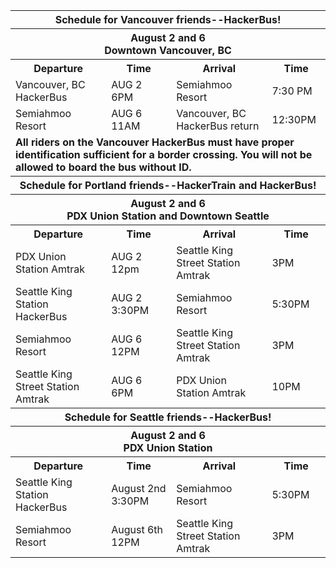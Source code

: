 <table class="table table-striped table-bordered table-condensed">
  <tr>
    <th colspan="4">Schedule for Vancouver friends--HackerBus!</th>
  </tr>
  <tr>
    <th colspan="4">August 2 and 6<br />Downtown Vancouver, BC</th>
  </tr>
  <tr>
    <th>Departure</th>
    <th>Time</th>
    <th>Arrival</th>
    <th>Time</th>
  </tr>
  <tr>
    <td>Vancouver, BC HackerBus</td>
    <td>AUG 2 6PM</td>
    <td>Semiahmoo Resort</td>
    <td>7:30 PM</td>
  </tr>
  <tr>
    <td>Semiahmoo Resort</td>
    <td>AUG 6 11AM</td>
    <td>Vancouver, BC HackerBus return</td>
    <td>12:30PM</td>
  </tr>
  <tr class="bg-danger">
    <td colspan="4">
      <b>All riders on the Vancouver HackerBus must have proper identification sufficient for a border crossing. You will not be allowed to board the bus without ID.</b>
    </td>
  </tr>
  <tr>
    <th colspan="4">Schedule for Portland friends--HackerTrain and HackerBus!</th>
  </tr>
  <tr>
    <th colspan="4">August 2 and 6<br />PDX Union Station and Downtown Seattle</th>
  </tr>
  <tr>
    <th>Departure</th>
    <th>Time</th>
    <th>Arrival</th>
    <th>Time</th>
  </tr>
  <tr>
    <td>PDX Union Station Amtrak</td>
    <td>AUG 2 12pm</td>
    <td>Seattle King Street Station Amtrak</td>
    <td>3PM</td>
  </tr>
  <tr>
    <td>Seattle King Station HackerBus</td>
    <td>AUG 2 3:30PM</td>
    <td>Semiahmoo Resort</td>
    <td>5:30PM</td>
  </tr>
  <tr>
    <td>Semiahmoo Resort</td>
    <td>AUG 6 12PM</td>
    <td>Seattle King Street Station Amtrak</td>
    <td>3PM</td>
  </tr>
  <tr>
    <td>Seattle King Street Station Amtrak</td>
    <td>AUG 6 6PM</td>
    <td>PDX Union Station Amtrak</td>
    <td>10PM</td>
  </tr>
  <tr>
    <th colspan="4">Schedule for Seattle friends--HackerBus!</th>
  </tr>
  <tr>
    <th colspan="4">August 2 and 6<br />PDX Union Station</th>
  </tr>
  <tr>
    <th>Departure</th>
    <th>Time</th>
    <th>Arrival</th>
    <th>Time</th>
  </tr>
  <tr>
    <td>Seattle King Station HackerBus</td>
    <td>August 2nd 3:30PM</td>
    <td>Semiahmoo Resort</td>
    <td>5:30PM</td>
  </tr>
  <tr>
    <td>Semiahmoo Resort</td>
    <td>August 6th 12PM</td>
    <td>Seattle King Street Station Amtrak</td>
    <td>3PM</td>
  </tr>
</table>
